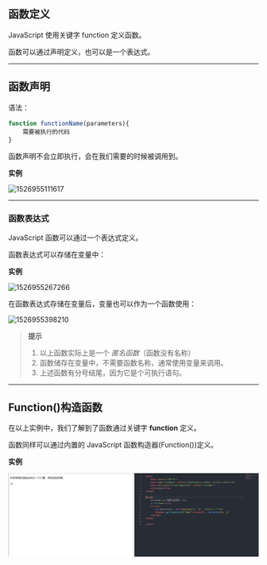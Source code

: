 ## 函数定义

JavaScript 使用关键字 function 定义函数。

函数可以通过声明定义，也可以是一个表达式。

----

## 函数声明

语法：

```js
function functionName(parameters){
    需要被执行的代码
}
```

函数声明不会立即执行，会在我们需要的时候被调用到。

**实例**

![1526955111617](C:\Users\ADMINI~1\AppData\Local\Temp\1526955111617.png)

-----

### 函数表达式

JavaScript 函数可以通过一个表达式定义。

函数表达式可以存储在变量中：

**实例**

![1526955267266](C:\Users\ADMINI~1\AppData\Local\Temp\1526955267266.png)

在函数表达式存储在变量后，变量也可以作为一个函数使用：

![1526955398210](C:\Users\ADMINI~1\AppData\Local\Temp\1526955398210.png)

> **提示**
>
> 1. 以上函数实际上是一个 *匿名函数*（函数没有名称）
> 2. 函数储存在变量中，不需要函数名称，通常使用变量来调用。
> 3. 上述函数有分号结尾，因为它是个可执行语句。

----

## Function()构造函数

在以上实例中，我们了解到了函数通过关键字 **function** 定义。

函数同样可以通过内置的 JavaScript 函数构造器(Function())定义。

**实例**

![1526956582136](assets/1526956582136.png)

